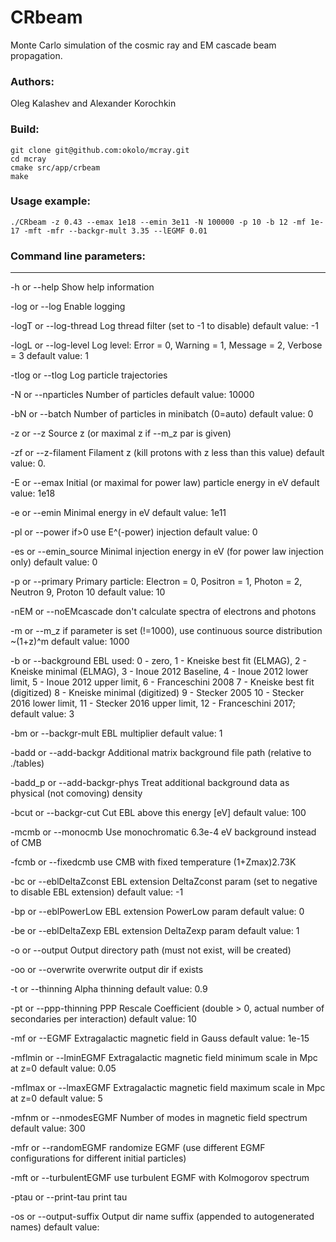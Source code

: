 # CRbeam

Monte Carlo simulation of the cosmic ray and EM cascade beam propagation.

### Authors:
   Oleg Kalashev and Alexander Korochkin
   
### Build:

    git clone git@github.com:okolo/mcray.git
    cd mcray
    cmake src/app/crbeam
    make

### Usage example:

    ./CRbeam -z 0.43 --emax 1e18 --emin 3e11 -N 100000 -p 10 -b 12 -mf 1e-17 -mft -mfr --backgr-mult 3.35 --lEGMF 0.01
 
### Command line parameters:

--------------------------
-h or --help
		Show help information
		
-log or --log
		Enable logging
		
-logT or --log-thread
		Log thread filter (set to -1 to disable)
		default value:	-1
		
-logL or --log-level
		Log level:
	Error = 0,
	Warning = 1,
	Message = 2,
	Verbose = 3
		default value:	1
		
-tlog or --tlog
		Log particle trajectories
		
-N or --nparticles
		Number of particles
		default value:	10000
		
-bN or --batch
		Number of particles in minibatch (0=auto)
		default value:	0
		
-z or --z
		Source z (or maximal z if --m_z par is given)
		
-zf or --z-filament
		Filament z (kill protons with z less than this value)
		default value:	0.
		
-E or --emax
		Initial (or maximal for power law) particle energy in eV
		default value:	1e18
		
-e or --emin
		Minimal energy in eV
		default value:	1e11
		
-pl or --power
		if>0 use E^(-power) injection 
		default value:	0
		
-es or --emin_source
		Minimal injection energy in eV (for power law injection only)
		default value:	0
		
-p or --primary
		Primary particle: 
	Electron = 0,
	Positron = 1,
	Photon = 2,
	Neutron 9,
	Proton 10
		default value:	10
		
-nEM or --noEMcascade
		don't calculate spectra of electrons and photons
		
-m or --m_z
		if parameter is set (!=1000), use continuous source distribution ~(1+z)^m
		default value:	1000
		
-b or --background
		EBL used:
0 - zero,
1 - Kneiske best fit (ELMAG),
2 - Kneiske minimal (ELMAG),
3 - Inoue 2012 Baseline,
4 - Inoue 2012 lower limit,
5 - Inoue 2012 upper limit,
6 - Franceschini 2008
7 - Kneiske best fit (digitized)
8 - Kneiske minimal (digitized)
9 - Stecker 2005
10 - Stecker 2016 lower limit,
11 - Stecker 2016 upper limit,
12 - Franceschini 2017;
default value:	3
		
-bm or --backgr-mult
		EBL multiplier
		default value:	1
		
-badd or --add-backgr
		Additional matrix background file path (relative to ./tables)

-badd_p or --add-backgr-phys
		Treat additional background data as physical (not comoving) density

-bcut or --backgr-cut
		Cut EBL above this energy [eV]
		default value:	100

-mcmb or --monocmb
		Use monochromatic 6.3e-4 eV background instead of CMB

-fcmb or --fixedcmb
		use CMB with fixed temperature (1+Zmax)2.73K

-bc or --eblDeltaZconst
		EBL extension DeltaZconst param (set to negative to disable EBL extension)
		default value:	-1

-bp or --eblPowerLow
		EBL extension PowerLow param
		default value:	0

-be or --eblDeltaZexp
		EBL extension DeltaZexp param
		default value:	1

-o or --output
		Output directory path (must not exist, will be created)

-oo or --overwrite
		overwrite output dir if exists

-t or --thinning
		Alpha thinning
		default value:	0.9

-pt or --ppp-thinning
		PPP Rescale Coefficient (double > 0, actual number of secondaries per interaction)
		default value:	10

-mf or --EGMF
		Extragalactic magnetic field in Gauss
		default value:	1e-15

-mflmin or --lminEGMF
		Extragalactic magnetic field minimum scale in Mpc at z=0
		default value:	0.05

-mflmax or --lmaxEGMF
		Extragalactic magnetic field maximum scale in Mpc at z=0
		default value:	5
		
-mfnm or --nmodesEGMF
		Number of modes in magnetic field spectrum
		default value:	300

-mfr or --randomEGMF
		randomize EGMF (use different EGMF configurations for different initial particles)

-mft or --turbulentEGMF
		use turbulent EGMF with Kolmogorov spectrum

-ptau or --print-tau
		print tau

-os or --output-suffix
		Output dir name suffix (appended to autogenerated names)
		default value:	
